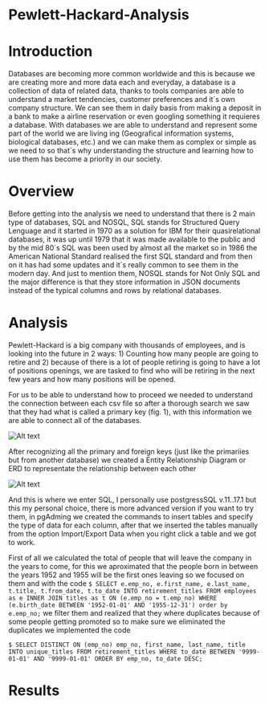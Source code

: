 # Pewlett-Hackard-Analysis

# Introduction 
Databases are becoming more common worldwide and this is because we are creating more and more data each and everyday, a database is a collection of data of related data,
thanks to tools companies are able to understand a market tendencies, customer preferences and it´s own company structure.
We can see them in daily basis from making a deposit in a bank to make a airline reservation or even googling something it requieres a database.
With databases we are able to understand and represent some part of the world we are living ing (Geografical information systems, biological databases, etc.) and we can
make them as complex or simple as we need to so that´s why understanding the structure and learning how to use them has become a priority in our society.

Overview
====
Before getting into the analysis we need to understand that there is 2 main type of databases, SQL and NOSQL, SQL stands for Structured Query Lenguage and it started in
1970 as a solution for IBM for their quasirelational databases, it was up until 1979 that it was made available to the public and by the mid 80´s SQL was been used by
almost all the market so in 1986 the American National Standard realised the first SQL standard and from then on it has had some updates and it´s really common to see
them in the modern day. And just to mention them, NOSQL stands for Not Only SQL and the major difference is that they store information in JSON documents instead of the
typical columns and rows by relational databases.
# Analysis
Pewlett-Hackard is a big company with thousands of employees, and is looking into the future in 2 ways: 1) Counting how many people are going to retire and 2) because of
there is a lot of people retiring is going to have a lot of positions openings, we are tasked to find who will be retiring in the next few years and how many positions
will be opened.

For us to be able to understand how to proceed we needed to understand the connection between each csv file so after a thorough search we saw that they had what is
called a primary key (fig. 1), with this information we are able to connect all of the databases.

![Alt text](Pewlett-Hackard-Analysis/Images/Primary_key.png "Primary keys")

After recognizing all the primary and foreign keys (just like the primariies but from another database) we created a Entity Relationship Diagram or ERD to representate 
the relationship between each other


![Alt text](Pewlett-Hackard-Analysis/Images/EmployeeDB.png "Primary keys")

And this is where we enter SQL, I personally use postgressSQL v.11..17.1 but this my personal choice, there is more advanced version if you want to try them, in
pgAdming we created the commands to insert tables and specify the type of data for each column, after that we inserted the tables manually from the option
Import/Export Data when you right click a table and we got to work.

First of all we calculated the total of people that will leave the company in the years to come, for this we aproximated that the people born in between the years 1952
and 1955 will be the first ones leaving so we focused on them and with the code
`$ SELECT e.emp_no,
       e.first_name,
       e.last_name,
       t.title,
       t.from_date,
       t.to_date
INTO retirement_titles
FROM employees as e
INNER JOIN titles as t
ON (e.emp_no = t.emp_no)
WHERE (e.birth_date BETWEEN '1952-01-01' AND '1955-12-31')
order by e.emp_no;`
we filter them and realized that they where duplicates because of some people getting promoted so to make sure we eliminated the duplicates we implemented the code

`$ SELECT DISTINCT ON (emp_no) emp_no,
first_name,
last_name,
title
INTO unique_titles
FROM retirement_titles
WHERE to_date BETWEEN '9999-01-01' AND '9999-01-01'
ORDER BY emp_no, to_date DESC;
`

Results
===

